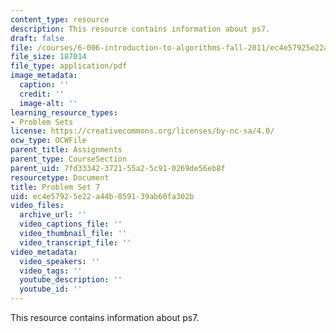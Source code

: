 ```yaml
---
content_type: resource
description: This resource contains information about ps7.
draft: false
file: /courses/6-006-introduction-to-algorithms-fall-2011/ec4e57925e22a44b859139ab60fa302b_MIT6_006F11_ps7.pdf
file_size: 187014
file_type: application/pdf
image_metadata:
  caption: ''
  credit: ''
  image-alt: ''
learning_resource_types:
- Problem Sets
license: https://creativecommons.org/licenses/by-nc-sa/4.0/
ocw_type: OCWFile
parent_title: Assignments
parent_type: CourseSection
parent_uid: 7fd33342-3721-55a2-5c91-0269de56eb8f
resourcetype: Document
title: Problem Set 7
uid: ec4e5792-5e22-a44b-8591-39ab60fa302b
video_files:
  archive_url: ''
  video_captions_file: ''
  video_thumbnail_file: ''
  video_transcript_file: ''
video_metadata:
  video_speakers: ''
  video_tags: ''
  youtube_description: ''
  youtube_id: ''
---
```

This resource contains information about ps7.